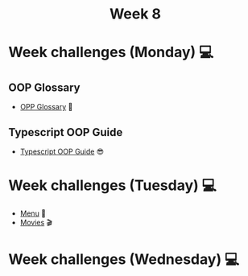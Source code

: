 <h1 align="center">Week 8</h1>

# Week challenges (Monday) 💻

## OOP Glossary

- [OPP Glossary](./Glossary) 🤯

## Typescript OOP Guide
- [Typescript OOP Guide](./OOPGuide) 😎


# Week challenges (Tuesday) 💻

- [Menu](./Menu/Menu) 🍕
- [Movies](./Movies/Movies) 🎬

# Week challenges (Wednesday) 💻



``` typescript



``` 

